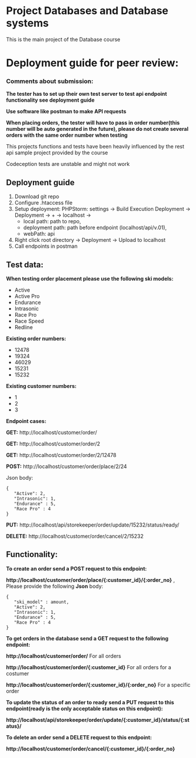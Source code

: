 <h1>Project Databases and Database systems</h1>

This is the main project of the Database course

<h1>Deployment guide for peer review:</h1>

<h3>Comments about submission:</h3>

**The tester has to set up their own test server to test api endpoint functionality see deployment guide**

**Use software like postman to make API requests**

**When placing orders, the tester will have to pass in order number(this number will be auto generated in the future), please do not create several orders with the same order number when testing** 

This projects functions and tests have been heavily influenced by the rest api sample project provided by the course 

Codeception tests are unstable and might not work  

<h2>Deployment guide</h2>

1. Download git repo
2. Configure .htaccess file
3. Setup deployment: PHPStorm: settings -> Build Execution Deployment -> Deployment -> + -> localhost -> 
    - local path: path to repo, 
    - deployment path: path before endpoint (localhost/api/v.01), 
    - webPath: api
4. Right click root directory -> Deployment -> Upload to localhost 
5. Call endpoints in postman   

<h2>Test data:</h2>

**When testing order placement please use the following ski models:**
 - Active
 - Active Pro
 - Endurance
 - Intrasonic
 - Race Pro
 - Race Speed
 - Redline 

**Existing order numbers:** 
 - 12478
 - 19324
 - 46029 
 - 15231 
 - 15232

**Existing customer numbers:** 
- 1
- 2 
- 3 

**Endpoint cases:**

**GET:** http://localhost/customer/order/

**GET:** http://localhost/customer/order/2

**GET:** http://localhost/customer/order/2/12478

**POST:** http://localhost/customer/order/place/2/24

Json body:    
 ```
{
    "Active": 2,
    "Intrasonic": 1,
    "Endurance" : 5,
    "Race Pro" : 4
}
``` 

**PUT:** http://localhost/api/storekeeper/order/update/15232/status/ready/

**DELETE:** http://localhost/customer/order/cancel/2/15232


<h2>Functionality:</h2>

**To create an order send a POST request to this endpoint:** 

**http://localhost/customer/order/place/{:customer_id}/{:order_no}** , Please provide the following **Json** body:
    
 ```
{
    "ski_model" : amount,
    "Active": 2,
    "Intrasonic": 1,
    "Endurance" : 5,
    "Race Pro" : 4
}
``` 

**To get orders in the database send a GET request to the following endpoint:**

**http://localhost/customer/order/** For all orders

**http://localhost/customer/order/{:customer_id}** For all orders for a costumer

**http://localhost/customer/order/{:customer_id}/{:order_no}** For a specific order     
    
**To update the status of an order to ready send a PUT request to this endpoint(ready is the only acceptable status on this endpoint):**

**http://localhost/api/storekeeper/order/update/{:customer_id}/status/{:status}/** 

**To delete an order send a DELETE request to this endpoint:**

**http://localhost/customer/order/cancel/{:customer_id}/{:order_no}**
